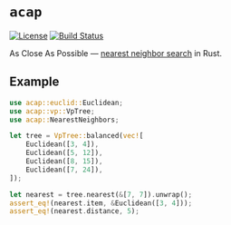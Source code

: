 `acap`
======

[![License](https://img.shields.io/badge/license-MIT-blue.svg)](https://github.com/tavianator/knn/blob/master/LICENSE)
[![Build Status](https://travis-ci.com/tavianator/acap.svg?branch=master)](https://travis-ci.com/tavianator/acap)

As Close As Possible — [nearest neighbor search] in Rust.

[nearest neighbor search]: https://en.wikipedia.org/wiki/Nearest_neighbor_search


Example
-------

```rust
use acap::euclid::Euclidean;
use acap::vp::VpTree;
use acap::NearestNeighbors;

let tree = VpTree::balanced(vec![
    Euclidean([3, 4]),
    Euclidean([5, 12]),
    Euclidean([8, 15]),
    Euclidean([7, 24]),
]);

let nearest = tree.nearest(&[7, 7]).unwrap();
assert_eq!(nearest.item, &Euclidean([3, 4]));
assert_eq!(nearest.distance, 5);
```
